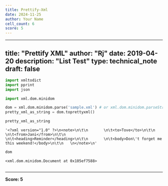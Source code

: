 ```yaml
---
title: Prettify-Xml
date: 2024-11-25
author: Your Name
cell_count: 6
score: 5
---
```


---
title: "Prettify XML"
author: "Rj"
date: 2019-04-20
description: "List Test"
type: technical_note
draft: false
---

```python
import xmltodict
import pprint
import json

import xml.dom.minidom
```


```python
dom = xml.dom.minidom.parse('sample.xml') # or xml.dom.minidom.parseString(xml_string)
pretty_xml_as_string = dom.toprettyxml()
```


```python
pretty_xml_as_string
```




    '<?xml version="1.0" ?>\n<note>\n\t\n       \n\t<to>Tove</to>\n\t\n       \n\t<from>Jani</from>\n\t\n       \n\t<heading>Reminder</heading>\n\t\n       \n\t<body>Don\'t forget me this weekend!</body>\n\t\n   \n</note>\n'




```python
dom
```




    <xml.dom.minidom.Document at 0x105ef7588>




```python

```


---
**Score: 5**